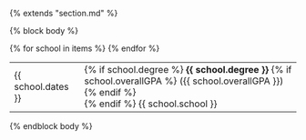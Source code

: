 {% extends "section.md" %}

{% block body %}

<table class="table table-hover">
{% for school in items %}
  <tr>
    <td class="col-md-3">{{ school.dates }}</td>
    <td>
      {% if school.degree %}
        <strong>{{ school.degree }}</strong>
        {% if school.overallGPA %}
          ({{ school.overallGPA }})
        {% endif %}
        <br>
      {% endif %}
      {{ school.school }}
    </td>
  </tr>
{% endfor %}
</table>
{% endblock body %}
